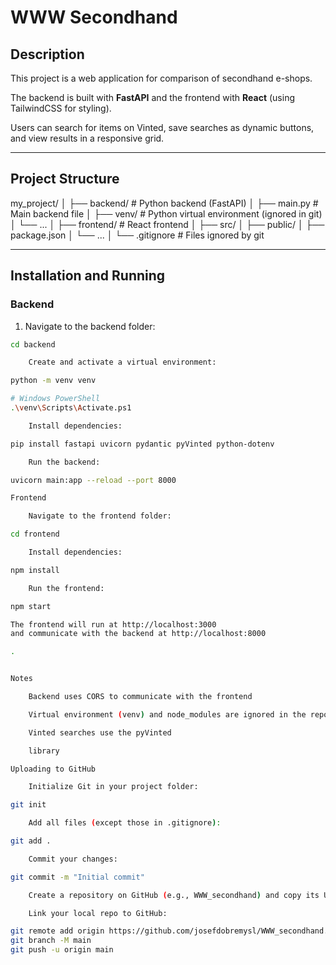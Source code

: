 # WWW Secondhand

## Description

This project is a web application for comparison of secondhand e-shops.

The backend is built with **FastAPI** and the frontend with **React** (using TailwindCSS for styling).

Users can search for items on Vinted, save searches as dynamic buttons, and view results in a responsive grid.

---

## Project Structure

my_project/
│
├── backend/ # Python backend (FastAPI)
│ ├── main.py # Main backend file
│ ├── venv/ # Python virtual environment (ignored in git)
│ └── ...
│
├── frontend/ # React frontend
│ ├── src/
│ ├── public/
│ ├── package.json
│ └── ...
│
└── .gitignore # Files ignored by git


---

## Installation and Running

### Backend

1. Navigate to the backend folder:

```bash
cd backend

    Create and activate a virtual environment:

python -m venv venv

# Windows PowerShell
.\venv\Scripts\Activate.ps1

    Install dependencies:

pip install fastapi uvicorn pydantic pyVinted python-dotenv

    Run the backend:

uvicorn main:app --reload --port 8000

Frontend

    Navigate to the frontend folder:

cd frontend

    Install dependencies:

npm install

    Run the frontend:

npm start

The frontend will run at http://localhost:3000
and communicate with the backend at http://localhost:8000

.


Notes

    Backend uses CORS to communicate with the frontend

    Virtual environment (venv) and node_modules are ignored in the repository

    Vinted searches use the pyVinted

    library

Uploading to GitHub

    Initialize Git in your project folder:

git init

    Add all files (except those in .gitignore):

git add .

    Commit your changes:

git commit -m "Initial commit"

    Create a repository on GitHub (e.g., WWW_secondhand) and copy its URL.

    Link your local repo to GitHub:

git remote add origin https://github.com/josefdobremysl/WWW_secondhand.git
git branch -M main
git push -u origin main
